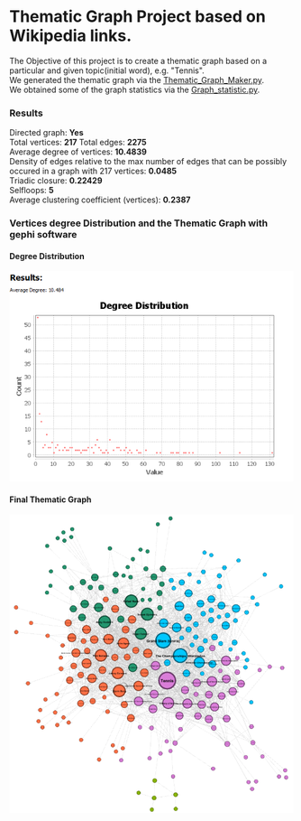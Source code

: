 # Thematic Graph Project based on Wikipedia links.
The Objective of this project is to create a thematic graph based on a particular and given topic(initial word), e.g. "Tennis".  
We generated the thematic graph via the [Thematic_Graph_Maker.py](https://github.com/nikifori/Thematic_graph_project/blob/main/Thematic_Graph_Maker.py).  
We obtained some of the graph statistics via the [Graph_statistic.py](https://github.com/nikifori/Thematic_graph_project/blob/main/Graph_Statistics.py).  
  
### Results  
Directed graph: **Yes**  
Total vertices: **217** 
Total edges: **2275**  
Average degree of vertices: **10.4839**  
Density of edges relative to the max number of edges that can be possibly occured in a graph with 217 vertices: **0.0485**  
Τriadic closure: **0.22429**  
Selfloops: **5**  
Average clustering coefficient (vertices): **0.2387**  

### Vertices degree Distribution and the Thematic Graph with gephi software  
#### Degree Distribution   
![alt text](https://github.com/nikifori/Thematic_graph_project/blob/main/Printscreens/Screenshot_2.png "Degree Distribution")  
  
#### Final Thematic Graph  
![alt text](https://github.com/nikifori/Thematic_graph_project/blob/main/Printscreens/Screenshot_1.png "Thematic Graph")  

